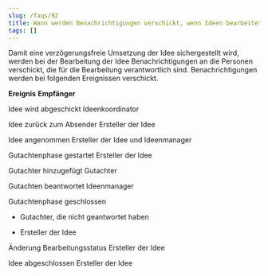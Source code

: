 ```yaml
---
slug: /faqs/92
title: Wann werden Benachrichtigungen verschickt, wenn Ideen bearbeitet werden
tags: []
---
```

Damit eine verzögerungsfreie Umsetzung der Idee sichergestellt wird, werden bei der Bearbeitung der Idee Benachrichtigungen an die Personen verschickt, die für die Bearbeitung verantwortlich sind. Benachrichtigungen werden bei folgenden Ereignissen verschickt.




**Ereignis**
**Empfänger**


Idee wird abgeschickt
Ideenkoordinator


Idee zurück zum Absender
Ersteller der Idee


Idee angenommen
Ersteller der Idee und Ideenmanager


Gutachtenphase gestartet
Ersteller der Idee


Gutachter hinzugefügt
Gutachter


Gutachten beantwortet
Ideenmanager


Gutachtenphase geschlossen


*   Gutachter, die nicht geantwortet haben

*   Ersteller der Idee




Änderung Bearbeitungsstatus
Ersteller der Idee


Idee abgeschlossen
Ersteller der Idee


